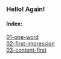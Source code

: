 ### Hello! Again!

#### Index:
[01-one-word](/01-one-word/01-one-word.md)\
[02-first-impression](/02-first-impression/02-first-impression.md)\
[03-content-first](03-content-first.md)
